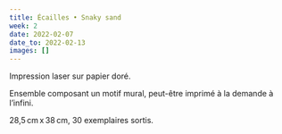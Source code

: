 ```yaml
---
title: Écailles • Snaky sand
week: 2
date: 2022-02-07
date_to: 2022-02-13
images: []
---
```

Impression laser sur papier doré.

Ensemble composant un motif mural, peut-être imprimé à la demande à l’infini. 

28,5 cm x 38 cm, 30 exemplaires sortis.